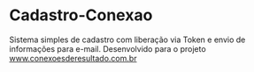 # Cadastro-Conexao
Sistema simples de cadastro com liberação via Token e envio de informações para e-mail.
Desenvolvido para o projeto www.conexoesderesultado.com.br
